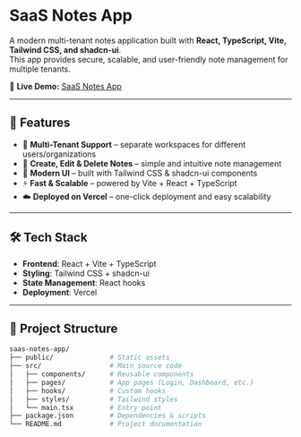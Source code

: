 # SaaS Notes App  

A modern multi-tenant notes application built with **React, TypeScript, Vite, Tailwind CSS, and shadcn-ui**.  
This app provides secure, scalable, and user-friendly note management for multiple tenants.  

🔗 **Live Demo:** [SaaS Notes App](https://saas-notes-app-rosy.vercel.app/login)  

---

## 🚀 Features  

- 🔑 **Multi-Tenant Support** – separate workspaces for different users/organizations  
- 📝 **Create, Edit & Delete Notes** – simple and intuitive note management  
- 🎨 **Modern UI** – built with Tailwind CSS & shadcn-ui components  
- ⚡ **Fast & Scalable** – powered by Vite + React + TypeScript  
- ☁️ **Deployed on Vercel** – one-click deployment and easy scalability  

---

## 🛠️ Tech Stack  

- **Frontend**: React + Vite + TypeScript  
- **Styling**: Tailwind CSS + shadcn-ui  
- **State Management**: React hooks  
- **Deployment**: Vercel  

---

## 📂 Project Structure  

```bash
saas-notes-app/
├── public/              # Static assets
├── src/                 # Main source code
│   ├── components/      # Reusable components
│   ├── pages/           # App pages (Login, Dashboard, etc.)
│   ├── hooks/           # Custom hooks
│   ├── styles/          # Tailwind styles
│   └── main.tsx         # Entry point
├── package.json         # Dependencies & scripts
└── README.md            # Project documentation
